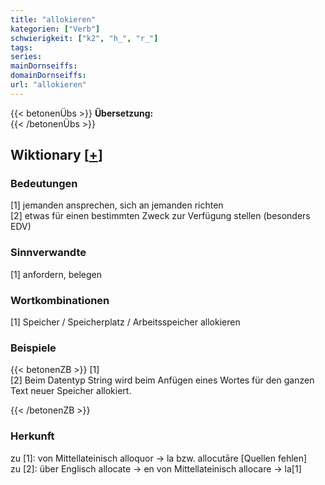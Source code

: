 ```yaml
---
title: "allokieren"
kategorien: ["Verb"]
schwierigkeit: ["k2", "h_", "r_"]
tags:
series:
mainDornseiffs:
domainDornseiffs:
url: "allokieren"
---
```


{{< betonenÜbs >}}
**Übersetzung:**  
{{< /betonenÜbs >}}

## Wiktionary [[+](https://de.wiktionary.org/wiki/allokieren)]

### Bedeutungen
[1] jemanden ansprechen, sich an jemanden richten  
[2] etwas für einen bestimmten Zweck zur Verfügung stellen (besonders EDV)  

### Sinnverwandte
[1] anfordern, belegen  

### Wortkombinationen
[1] Speicher / Speicherplatz / Arbeitsspeicher allokieren  

### Beispiele
{{< betonenZB >}}
[1]  
[2] Beim Datentyp String wird beim Anfügen eines Wortes für den ganzen Text neuer Speicher allokiert.  

{{< /betonenZB >}}
### Herkunft
zu [1]: von Mittellateinisch alloquor → la bzw. allocutāre [Quellen fehlen]  
zu [2]: über Englisch allocate → en von Mittellateinisch allocare → la[1]  


